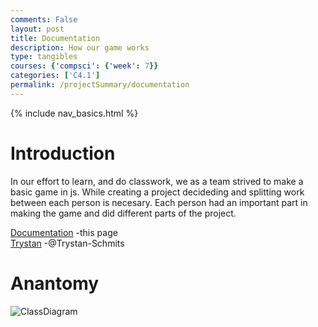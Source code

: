 ```yaml
---
comments: False
layout: post
title: Documentation
description: How our game works
type: tangibles
courses: {'compsci': {'week': 7}}
categories: ['C4.1']
permalink: /projectSummary/documentation
---
```

{% include nav_basics.html %}

# Introduction
In our effort to learn, and do classwork, we as a team strived to make a basic game in js. While creating a project decideding and splitting work between each person is necesary. Each person had an important part in making the game and did different parts of the project.

[Documentation](/Group/projectSummary/documentation) -this page <br>
[Trystan](/Group/projectSummary/Trystan) -@Trystan-Schmits <br>

# Anantomy
![ClassDiagram](/Group/images/ClassDiagramv2.png)